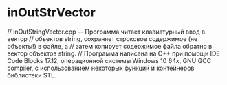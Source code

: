# inOutStrVector
// inOutStringVector.cpp -- Программа читает клавиатурный ввод в вектор // объектов string, сохраняет строковое содержимое (не объекты!) в файле, а // затем копирует содержимое файла обратно в вектор объектов string.
// Программа написана на С++ при помощи IDE Code Blocks 17.12, операционной системы Windows 10 64x, GNU GCC compiler, с использованием некоторых функций и контейнеров библиотеки STL.
